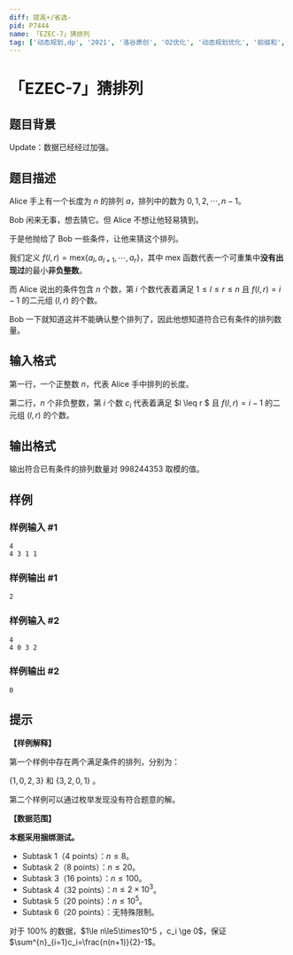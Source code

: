 ```yaml
---
diff: 提高+/省选-
pid: P7444
name: 「EZEC-7」猜排列
tag: ['动态规划,dp', '2021', '洛谷原创', 'O2优化', '动态规划优化', '前缀和', '逆元', '洛谷月赛']
---
```

# 「EZEC-7」猜排列
## 题目背景

Update：数据已经经过加强。
## 题目描述

Alice 手上有一个长度为 $n$ 的排列 $a$，排列中的数为 $0,1,2,\cdots,n-1$。

Bob 闲来无事，想去猜它。但 Alice 不想让他轻易猜到。

于是他抛给了 Bob 一些条件，让他来猜这个排列。

我们定义 $f(l,r)=\text{mex}\{a_l,a_{l+1},\cdots,a_r\}$，其中 $\text{mex}$ 函数代表一个可重集中**没有出现过**的最小**非负整数**。

而 Alice 说出的条件包含 $n$ 个数，第 $i$ 个数代表着满足 $1 \leq l \leq r \leq n$ 且 $f(l,r)=i-1$ 的二元组 $(l,r)$ 的个数。

Bob 一下就知道这并不能确认整个排列了，因此他想知道符合已有条件的排列数量。
## 输入格式

第一行，一个正整数 $n$，代表 Alice 手中排列的长度。

第二行，$n$ 个非负整数，第 $i$ 个数 $c_i$ 代表着满足 $l \leq r $ 且 $f(l,r)=i-1$ 的二元组 $(l,r)$ 的个数。
## 输出格式

输出符合已有条件的排列数量对 $998244353$ 取模的值。
## 样例

### 样例输入 #1
```
4
4 3 1 1
```
### 样例输出 #1
```
2
```
### 样例输入 #2
```
4
4 0 3 2
```
### 样例输出 #2
```
0
```
## 提示

**【样例解释】**

第一个样例中存在两个满足条件的排列，分别为：

$\{1,0,2,3\}$ 和 $\{3,2,0,1\}$ 。

第二个样例可以通过枚举发现没有符合题意的解。

**【数据范围】**

**本题采用捆绑测试。**

* Subtask 1（4 points）：$n\leq 8$。
* Subtask 2（8 points）：$n\leq 20$。
* Subtask 3（16 points）：$n\leq 100$。
* Subtask 4（32 points）：$n\leq 2\times 10^3$。
* Subtask 5（20 points）：$n\leq 10^5$。
* Subtask 6（20 points）：无特殊限制。

对于 $100\%$ 的数据，$1\le n\le5\times10^5 $，$c_i \ge 0$，保证 $\sum^{n}_{i=1}c_i=\frac{n(n+1)}{2}-1$。
